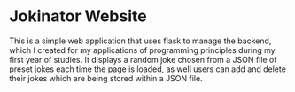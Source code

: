# Jokinator Website
This is a simple web application that uses flask to manage the backend, which I created for my applications of programming principles during my first year of studies. It displays a random joke chosen from a JSON file of preset jokes each time the page is loaded, as well users can add and delete their jokes which are being stored within a JSON file.
